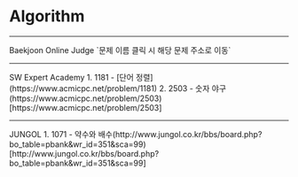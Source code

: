 # Algorithm
<hr/>
Baekjoon Online Judge
`문제 이름 클릭 시 해당 문제 주소로 이동`
<hr/>
SW Expert Academy
1. 1181 - [단어 정렬](https://www.acmicpc.net/problem/1181)
2. 2503 - 숫자 야구(https://www.acmicpc.net/problem/2503)[https://www.acmicpc.net/problem/2503]
<hr/>
JUNGOL
1. 1071 - 약수와 배수(http://www.jungol.co.kr/bbs/board.php?bo_table=pbank&wr_id=351&sca=99)[http://www.jungol.co.kr/bbs/board.php?bo_table=pbank&wr_id=351&sca=99]
